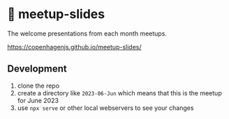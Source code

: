 # 💄 meetup-slides

The welcome presentations from each month meetups.

https://copenhagenjs.github.io/meetup-slides/

## Development

1. clone the repo
2. create a directory like `2023-06-Jun` which means that this is the meetup for June 2023
3. use `npx serve` or other local webservers to see your changes
